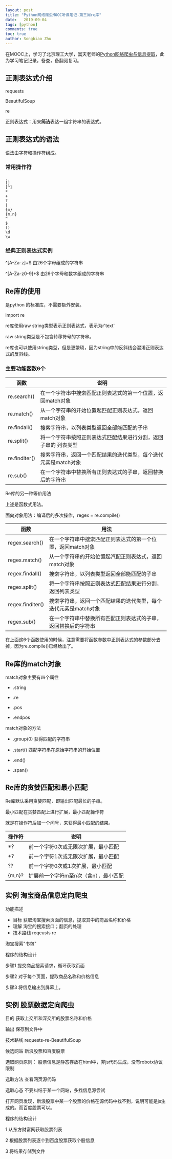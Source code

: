 ```yaml
---
layout: post
title: "Python网络爬虫MOOC听课笔记-第三周re库"
date:   2019-09-04
tags: [python]
comments: true
toc: true
author: Songbiao Zhu
---
```


在MOOC上，学习了北京理工大学，嵩天老师的[Python网络爬虫与信息提取](https://www.icourse163.org/course/bit-1001870001)，此为学习笔记记录，备查，备翻阅复习。

<!-- more -->

## 正则表达式介绍

requests

BeautifulSoup

re

正则表达式：用来**简洁**表达一组字符串的表达式。

## 正则表达式的语法

语法由字符和操作符组成。

### 常用操作符

```
.
[]
[^]
*
+
?
|
{m}
{m,n}
^
$
()
\d
\w

```

### 经典正则表达式实例

^[A-Za-z]+$	由26个字母组成的字符串

^[A-Za-z0-9]+$	由26个字母和数字组成的字符串

## Re库的使用

是python 的标准库，不需要额外安装。

import re

re库使用raw string类型表示正则表达式，表示为r'text'

raw string类型是不包含转移符号的字符串。

re库也可以使用string类型，但是更繁琐，因为string中的反斜线会混淆正则表达式的反斜线。

### 主要功能函数6个

| 函数          | 说明                                                         |
| ------------- | ------------------------------------------------------------ |
| re.search()   | 在一个字符串中搜索匹配正则表达式的第一个位置，返回match对象  |
| re.match()    | 从一个字符串的开始位置起匹配正则表达式，返回match对象        |
| re.findall()  | 搜索字符串，以列表类型返回全部能匹配的子串                   |
| re.split()    | 将一个字符串按照正则表达式匹配结果进行分割，返回子串的 列表类型 |
| re.finditer() | 搜索字符串，返回一个匹配结果的迭代类型，每个迭代元素是match对象 |
| re.sub()      | 在一个字符串中替换所有正则表达式的子串，返回替换后的字符串   |

Re库的另一种等价用法

上述是函数式用法。

面向对象用法：编译后的多次操作，regex = re.compile()

| 函数             | 用法                                                         |
| ---------------- | ------------------------------------------------------------ |
| regex.search()   | 在一个字符串中搜索匹配正则表达式的第一个位置，返回match对象  |
| regex.match()    | 从一个字符串的开始位置起汽配正则表达式，返回match对象        |
| regex.findall()  | 搜索字符串，以列表类型返回全部能匹配的子串                   |
| regex.split()    | 将一个字符串按照正则表达式匹配结果进行分割，返回列表类型     |
| regex.finditer() | 搜索字符串，返回一个匹配结果的迭代类型，每个迭代元素是match对象 |
| regex.sub()      | 在一个字符串中替换所有匹配正则表达式的子串，返回替换后的字符串 |

在上面这6个函数使用的时候，注意需要将函数参数中正则表达式的参数部分去掉，因为re.compile()已经给出了。

## Re库的match对象

match对象主要有四个属性

* .string

* .re

* .pos

* .endpos

match对象的方法

* .group(0)	获得匹配的字符串

* .start()	匹配字符串在原始字符串的开始位置

* .end()

* .span()

## Re库的贪婪匹配和最小匹配

Re库默认采用贪婪匹配，即输出匹配最长的子串。

最小匹配在贪婪匹配上进行扩展，最小匹配操作符

就是在操作符后加一个问号，来获得最小匹配的结果。

| 操作符 | 说明                                  |
| ------ | ------------------------------------- |
| *?     | 前一个字符0次或无限次扩展，最小匹配   |
| +?     | 前一个字符1次或无限次扩展，最小匹配   |
| ??     | 前一个字符0次或1次扩展，最小匹配      |
| {m,n}? | 扩展前一个字符m至n次（含n），最小匹配 |

## 实例 淘宝商品信息定向爬虫

功能描述

* 目标 获取淘宝搜索页面的信息，提取其中的商品名称和价格
* 理解 淘宝的搜索接口；翻页的处理
* 技术路线 reqeusts re

淘宝搜索"书包"

程序的结构设计

步骤1 提交商品搜索请求，循环获取页面

步骤2 对于每个页面，提取商品名称和价格信息

步骤3 将信息输出到屏幕上。

## 实例 股票数据定向爬虫

 目的 获取上交所和深交所的股票名称和价格

输出 保存到文件中

技术路线 requests-re-BeautifulSoup

候选网站 新浪股票和百度股票

选取网页原则： 股票信息是静态存放在html中，非js代码生成，没有robotx协议限制

选取方法 查看网页源代码

选取心态 不要纠结于某一个网站，多找信息源尝试

打开网页发现，新浪股票中某一个股票的价格在源代码中找不到，说明可能是js生成的。而百度股票可以。

程序的结构设计

1 从东方财富网获取股票列表

2 根据股票列表逐个到百度股票获取个股信息

3 将结果存储到文件